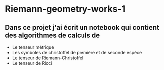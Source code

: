 # Riemann-geometry-works-1
## Dans ce projet j'ai écrit un notebook qui contient des algorithmes de calculs de 
- Le tenseur métrique
- Les symboles de christoffel de première et de seconde espèce 
- Le tenseur de Riemann-Christoffel
- Le tenseur de Ricci
